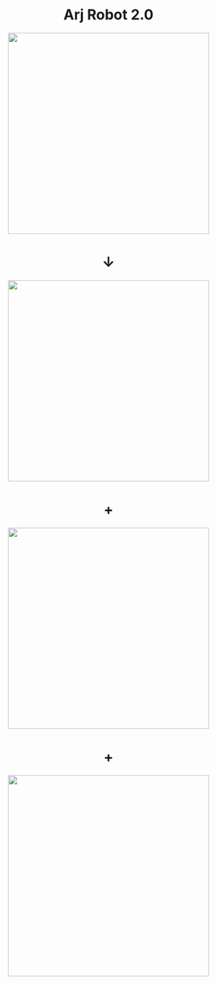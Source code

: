 <div align="center">
    <h1>Arj Robot 2.0</h1>
  <img src="https://i.ibb.co/jTYBKsH/Whats-App-Image-2020-04-05-at-22-removebg-preview.png" width="400px">
        <h1>↓</h1>
</div>
<div align="center">
  <img src="https://res.cloudinary.com/adonisjs/image/upload/q_100/v1558612869/adonis-readme_zscycu.jpg" width="400px">
</div>
<div align="center">
    <h1> + </h1>
</div>
<div align="center">
  <img src="https://firebase.google.com/images/brand-guidelines/logo-standard.png" width="400px">
</div>
<div align="center">
    <h1> + </h1>
</div>
<div align="center">
  <img src="https://farm2.staticflickr.com/1490/26011469645_1f7b59145d_b.jpg" width="400px">
</div>
